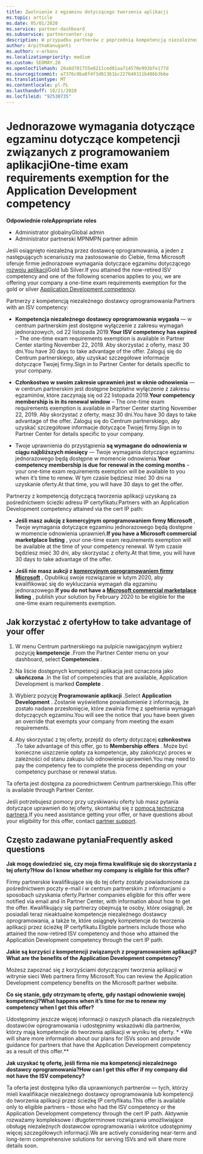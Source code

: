 ```yaml
---
title: Zwolnienie z egzaminu dotyczącego tworzenia aplikacji
ms.topic: article
ms.date: 05/01/2020
ms.service: partner-dashboard
ms.subservice: partnercenter-csp
description: W przypadku partnerów z poprzednią kompetencją niezależnego dostawcy oprogramowania dowiesz się, jak uzyskać jednorazowe wymagania dotyczące egzaminu dotyczące kompetencji związanych z programowaniem aplikacji
author: ArpithaKanuganti
ms.author: v-arkanu
ms.localizationpriority: medium
ms.custom: SEOMAY.20
ms.openlocfilehash: 20a8d701755e0211ced01aa714570e993bfe177d
ms.sourcegitcommit: a7376c0ba8f4f3d01361bc227640311b486b3b6e
ms.translationtype: MT
ms.contentlocale: pl-PL
ms.lasthandoff: 10/21/2020
ms.locfileid: "92530735"
---
```

# <a name="one-time-exam-requirements-exemption-for-the-application-development-competency"></a><span data-ttu-id="88297-103">Jednorazowe wymagania dotyczące egzaminu dotyczące kompetencji związanych z programowaniem aplikacji</span><span class="sxs-lookup"><span data-stu-id="88297-103">One-time exam requirements exemption for the Application Development competency</span></span>

<span data-ttu-id="88297-104">**Odpowiednie role**</span><span class="sxs-lookup"><span data-stu-id="88297-104">**Appropriate roles**</span></span>

- <span data-ttu-id="88297-105">Administrator globalny</span><span class="sxs-lookup"><span data-stu-id="88297-105">Global admin</span></span>
- <span data-ttu-id="88297-106">Administrator partnerski MPN</span><span class="sxs-lookup"><span data-stu-id="88297-106">MPN partner admin</span></span>

<span data-ttu-id="88297-107">Jeśli osiągnięto niezależną przez dostawcę oprogramowania, a jeden z następujących scenariuszy ma zastosowanie do Ciebie, firma Microsoft oferuje firmie jednorazowe wymagania dotyczące egzaminu dotyczącego [rozwoju aplikacji](https://partner.microsoft.com/membership/application-development-competency)Gold lub Silver.</span><span class="sxs-lookup"><span data-stu-id="88297-107">If you attained the now-retired ISV competency and one of the following scenarios applies to you, we are offering your company a one-time exam requirements exemption for the gold or silver [Application Development competency](https://partner.microsoft.com/membership/application-development-competency).</span></span> 

<span data-ttu-id="88297-108">Partnerzy z kompetencją niezależnego dostawcy oprogramowania:</span><span class="sxs-lookup"><span data-stu-id="88297-108">Partners with an ISV competency:</span></span>

- <span data-ttu-id="88297-109">**Kompetencja niezależnego dostawcy oprogramowania wygasła** — w centrum partnerskim jest dostępne wyłączenie z zakresu wymagań jednorazowych, od 22 listopada 2019.</span><span class="sxs-lookup"><span data-stu-id="88297-109">**Your ISV competency has expired** – The one-time exam requirements exemption is available in Partner Center starting November 22, 2019.</span></span> <span data-ttu-id="88297-110">Aby skorzystać z oferty, masz 30 dni.</span><span class="sxs-lookup"><span data-stu-id="88297-110">You have 30 days to take advantage of the offer.</span></span> <span data-ttu-id="88297-111">Zaloguj się do Centrum partnerskiego, aby uzyskać szczegółowe informacje dotyczące Twojej firmy.</span><span class="sxs-lookup"><span data-stu-id="88297-111">Sign in to Partner Center for details specific to your company.</span></span>

- <span data-ttu-id="88297-112">**Członkostwo w swoim zakresie uprawnień jest w oknie odnowienia** — w centrum partnerskim jest dostępne bezpłatne wyłączenie z zakresu egzaminów, które zaczynają się od 22 listopada 2019.</span><span class="sxs-lookup"><span data-stu-id="88297-112">**Your competency membership is in its renewal window** – The one-time exam requirements exemption is available in Partner Center starting November 22, 2019.</span></span> <span data-ttu-id="88297-113">Aby skorzystać z oferty, masz 30 dni.</span><span class="sxs-lookup"><span data-stu-id="88297-113">You have 30 days to take advantage of the offer.</span></span> <span data-ttu-id="88297-114">Zaloguj się do Centrum partnerskiego, aby uzyskać szczegółowe informacje dotyczące Twojej firmy.</span><span class="sxs-lookup"><span data-stu-id="88297-114">Sign in to Partner Center for details specific to your company.</span></span>

- <span data-ttu-id="88297-115">Twoje uprawnienia do przystąpienia **są wymagane do odnowienia w ciągu najbliższych miesięcy** — Twoje wymagania dotyczące egzaminu jednorazowego będą dostępne w momencie odnowienia.</span><span class="sxs-lookup"><span data-stu-id="88297-115">**Your competency membership is due for renewal in the coming months** – your one-time exam requirements exemption will be available to you when it’s time to renew.</span></span> <span data-ttu-id="88297-116">W tym czasie będziesz mieć 30 dni na uzyskanie oferty.</span><span class="sxs-lookup"><span data-stu-id="88297-116">At that time, you will have 30 days to get the offer.</span></span>

<span data-ttu-id="88297-117">Partnerzy z kompetencją dotyczącą tworzenia aplikacji uzyskaną za pośrednictwem ścieżki adresu IP certyfikatu:</span><span class="sxs-lookup"><span data-stu-id="88297-117">Partners with an Application Development competency attained via the cert IP path:</span></span>

- <span data-ttu-id="88297-118">**Jeśli masz aukcję z komercyjnym oprogramowaniem firmy Microsoft** , Twoje wymagania dotyczące egzaminu jednorazowego będą dostępne w momencie odnowienia uprawnień.</span><span class="sxs-lookup"><span data-stu-id="88297-118">**If you have a Microsoft commercial marketplace listing** , your one-time exam requirements exemption will be available at the time of your competency renewal.</span></span> <span data-ttu-id="88297-119">W tym czasie będziesz mieć 30 dni, aby skorzystać z oferty.</span><span class="sxs-lookup"><span data-stu-id="88297-119">At that time, you will have 30 days to take advantage of the offer.</span></span>

- <span data-ttu-id="88297-120">**Jeśli nie masz aukcji z [komercyjnym oprogramowaniem firmy Microsoft](https://azure.microsoft.com/overview/commercial-marketplace/)** , Opublikuj swoje rozwiązanie w lutym 2020, aby kwalifikować się do wykluczania wymagań dla egzaminu jednorazowego.</span><span class="sxs-lookup"><span data-stu-id="88297-120">**If you do not have a [Microsoft commercial marketplace](https://azure.microsoft.com/overview/commercial-marketplace/) listing** , publish your solution by February 2020 to be eligible for the one-time exam requirements exemption.</span></span>

## <a name="how-to-take-advantage-of-your-offer"></a><span data-ttu-id="88297-121">Jak korzystać z oferty</span><span class="sxs-lookup"><span data-stu-id="88297-121">How to take advantage of your offer</span></span>

1. <span data-ttu-id="88297-122">W menu Centrum partnerskiego na pulpicie nawigacyjnym wybierz pozycję **kompetencje** .</span><span class="sxs-lookup"><span data-stu-id="88297-122">From the Partner Center menu on your dashboard, select **Competencies** .</span></span>
2. <span data-ttu-id="88297-123">Na liście dostępnych kompetencji aplikacja jest oznaczona jako **ukończona** .</span><span class="sxs-lookup"><span data-stu-id="88297-123">In the list of competencies that are available, Application Development is marked **Complete** .</span></span>

3. <span data-ttu-id="88297-124">Wybierz pozycję **Programowanie aplikacji** .</span><span class="sxs-lookup"><span data-stu-id="88297-124">Select **Application Development** .</span></span> <span data-ttu-id="88297-125">Zostanie wyświetlone powiadomienie z informacją, że zostało nadane przesłonięcie, które zwalnia firmę z spełnienia wymagań dotyczących egzaminu.</span><span class="sxs-lookup"><span data-stu-id="88297-125">You will see the notice that you have been given an override that exempts your company from meeting the exam requirements.</span></span> 

4. <span data-ttu-id="88297-126">Aby skorzystać z tej oferty, przejdź do oferty dotyczącej **członkostwa** .</span><span class="sxs-lookup"><span data-stu-id="88297-126">To take advantage of this offer, go to **Membership offers** .</span></span> <span data-ttu-id="88297-127">Może być konieczne uiszczenie opłaty za kompetencje, aby zakończyć proces w zależności od stanu zakupu lub odnowienia uprawnień.</span><span class="sxs-lookup"><span data-stu-id="88297-127">You may need to pay the competency fee to complete the process depending on your competency purchase or renewal status.</span></span> 

<span data-ttu-id="88297-128">Ta oferta jest dostępna za poorednictwem Centrum partnerskiego.</span><span class="sxs-lookup"><span data-stu-id="88297-128">This offer is available through Partner Center.</span></span>

<span data-ttu-id="88297-129">Jeśli potrzebujesz pomocy przy uzyskiwaniu oferty lub masz pytania dotyczące uprawnień do tej oferty, skontaktuj się z [pomocą techniczną partnera](https://partner.microsoft.com/Support).</span><span class="sxs-lookup"><span data-stu-id="88297-129">If you need assistance getting your offer, or have questions about your eligibility for this offer, contact [partner support](https://partner.microsoft.com/Support).</span></span> 

## <a name="frequently-asked-questions"></a><span data-ttu-id="88297-130">Często zadawane pytania</span><span class="sxs-lookup"><span data-stu-id="88297-130">Frequently asked questions</span></span>

<span data-ttu-id="88297-131">**Jak mogę dowiedzieć się, czy moja firma kwalifikuje się do skorzystania z tej oferty?**</span><span class="sxs-lookup"><span data-stu-id="88297-131">**How do I know whether my company is eligible for this offer?**</span></span>

<span data-ttu-id="88297-132">Firmy partnerskie kwalifikujące się do tej oferty zostały powiadomione za pośrednictwem poczty e-mail i w centrum partnerskim z informacjami o sposobach uzyskania oferty.</span><span class="sxs-lookup"><span data-stu-id="88297-132">Partner companies eligible for this offer were notified via email and in Partner Center, with information about how to get the offer.</span></span> <span data-ttu-id="88297-133">Kwalifikujący się partnerzy obejmują te osoby, które osiągnąli, że posiadali teraz nieaktualne kompetencje niezależnego dostawcy oprogramowania, a także te, które osiągnęły kompetencje do tworzenia aplikacji przez ścieżkę IP certyfikatu.</span><span class="sxs-lookup"><span data-stu-id="88297-133">Eligible partners include those who attained the now-retired ISV competency and those who attained the Application Development competency through the cert IP path.</span></span> 

<span data-ttu-id="88297-134">**Jakie są korzyści z kompetencji związanych z programowaniem aplikacji?**</span><span class="sxs-lookup"><span data-stu-id="88297-134">**What are the benefits of the Application Development competency?**</span></span>

<span data-ttu-id="88297-135">Możesz zapoznać się z korzyściami dotyczącymi tworzenia aplikacji w witrynie sieci Web partnera firmy Microsoft.</span><span class="sxs-lookup"><span data-stu-id="88297-135">You can review the Application Development competency benefits on the Microsoft partner website.</span></span> 

<span data-ttu-id="88297-136">**Co się stanie, gdy otrzymam tę ofertę, gdy nastąpi odnowienie swojej kompetencji?**</span><span class="sxs-lookup"><span data-stu-id="88297-136">**What happens when it’s time for me to renew my competency when I get this offer?**</span></span> 

<span data-ttu-id="88297-137">Udostępnimy jeszcze więcej informacji o naszych planach dla niezależnych dostawców oprogramowania i udostępnimy wskazówki dla partnerów, którzy mają kompetencje do tworzenia aplikacji w wyniku tej oferty. \* \*</span><span class="sxs-lookup"><span data-stu-id="88297-137">We will share more information about our plans for ISVs soon and provide guidance for partners that have the Application Development competency as a result of this offer.\*\*</span></span>  

<span data-ttu-id="88297-138">**Jak uzyskać tę ofertę, jeśli firma nie ma kompetencji niezależnego dostawcy oprogramowania?**</span><span class="sxs-lookup"><span data-stu-id="88297-138">**How can I get this offer if my company did not have the ISV competency?**</span></span>

<span data-ttu-id="88297-139">Ta oferta jest dostępna tylko dla uprawnionych partnerów — tych, którzy mieli kwalifikacje niezależnego dostawcy oprogramowania lub kompetencji do tworzenia aplikacji przez ścieżkę IP certyfikatu.</span><span class="sxs-lookup"><span data-stu-id="88297-139">This offer is available only to eligible partners – those who had the ISV competency or the Application Development competency through the cert IP path.</span></span> <span data-ttu-id="88297-140">Aktywnie rozważamy kompleksowe i długoterminowe rozwiązania umożliwiające obsługę niezależnych dostawców oprogramowania i wkrótce udostępnimy więcej szczegółowych informacji.</span><span class="sxs-lookup"><span data-stu-id="88297-140">We are actively considering near-term and long-term comprehensive solutions for serving ISVs and will share more details soon.</span></span> 


